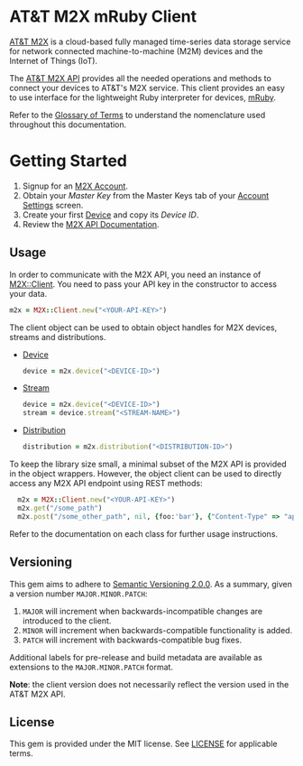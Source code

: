 # AT&T M2X mRuby Client

[AT&T M2X](http://m2x.att.com) is a cloud-based fully managed time-series data storage service for network connected machine-to-machine (M2M) devices and the Internet of Things (IoT).

The [AT&T M2X API](https://m2x.att.com/developer/documentation/overview) provides all the needed operations and methods to connect your devices to AT&T's M2X service. This client provides an easy to use interface for the lightweight Ruby interpreter for devices, [mRuby](http://www.mruby.org).

Refer to the [Glossary of Terms](https://m2x.att.com/developer/documentation/glossary) to understand the nomenclature used throughout this documentation.

# Getting Started

1. Signup for an [M2X Account](https://m2x.att.com/signup).
2. Obtain your _Master Key_ from the Master Keys tab of your [Account Settings](https://m2x.att.com/account) screen.
2. Create your first [Device](https://m2x.att.com/devices) and copy its _Device ID_.
3. Review the [M2X API Documentation](https://m2x.att.com/developer/documentation/overview).

## Usage

In order to communicate with the M2X API, you need an instance of [M2X::Client](mrblib/m2x-client.rb). You need to pass your API key in the constructor to access your data.

```ruby
m2x = M2X::Client.new("<YOUR-API-KEY>")
```

The client object can be used to obtain object handles for M2X devices, streams and distributions.

- [Device](mrblib/m2x-client-device.rb)
  ```ruby
  device = m2x.device("<DEVICE-ID>")
  ```

- [Stream](mrblib/m2x-client-stream.rb)
  ```ruby
  device = m2x.device("<DEVICE-ID>")
  stream = device.stream("<STREAM-NAME>")
  ```

- [Distribution](mrblib/m2x-client-distribution.rb)
  ```ruby
  distribution = m2x.distribution("<DISTRIBUTION-ID>")
  ```

To keep the library size small, a minimal subset of the M2X API is provided in the object wrappers. However, the object client can be used to directly access any M2X API endpoint using REST methods:
```ruby
  m2x = M2X::Client.new("<YOUR-API-KEY>")
  m2x.get("/some_path")
  m2x.post("/some_other_path", nil, {foo:'bar'}, {"Content-Type" => "application/json"})
```

Refer to the documentation on each class for further usage instructions.

## Versioning

This gem aims to adhere to [Semantic Versioning 2.0.0](http://semver.org/). As a summary, given a version number `MAJOR.MINOR.PATCH`:

1. `MAJOR` will increment when backwards-incompatible changes are introduced to the client.
2. `MINOR` will increment when backwards-compatible functionality is added.
3. `PATCH` will increment with backwards-compatible bug fixes.

Additional labels for pre-release and build metadata are available as extensions to the `MAJOR.MINOR.PATCH` format.

**Note**: the client version does not necessarily reflect the version used in the AT&T M2X API.

## License

This gem is provided under the MIT license. See [LICENSE](LICENSE) for applicable terms.
